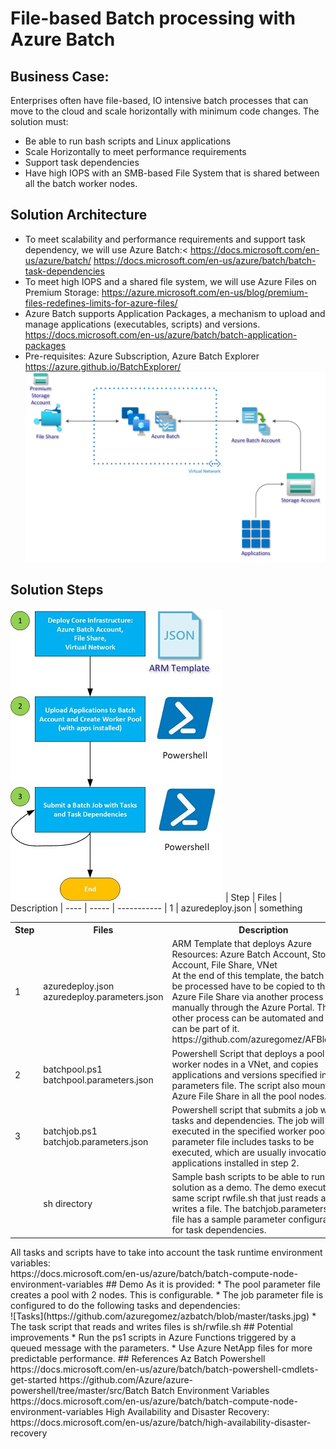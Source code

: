 # File-based Batch processing with Azure Batch
## Business Case:
Enterprises often have file-based, IO intensive batch processes that can move to the cloud and scale horizontally with minimum code changes. The solution must:
* Be able to run bash scripts and Linux applications
* Scale Horizontally to meet performance requirements
* Support task dependencies
* Have high IOPS with an SMB-based File System that is shared between all the batch worker nodes.
## Solution Architecture
* To meet scalability and performance requirements and support task dependency, we will use Azure Batch:<
https://docs.microsoft.com/en-us/azure/batch/
https://docs.microsoft.com/en-us/azure/batch/batch-task-dependencies
* To meet high IOPS and a shared file system, we will use Azure Files on Premium Storage: 
https://azure.microsoft.com/en-us/blog/premium-files-redefines-limits-for-azure-files/
* Azure Batch supports Application Packages, a mechanism to upload and manage applications (executables, scripts) and versions.
https://docs.microsoft.com/en-us/azure/batch/batch-application-packages
* Pre-requisites: Azure Subscription, Azure Batch Explorer https://azure.github.io/BatchExplorer/
![Solution Files](https://github.com/azuregomez/azbatch/blob/master/azbatchazfiles.jpg)
## Solution Steps
![Solution Steps](https://github.com/azuregomez/azbatch/blob/master/azbatchsteps.jpg)
| Step | Files | Description
| ---- | ----- | -----------
| 1 | azuredeploy.json | something
<table>
<tr>
<th>Step</th>
<th>Files</th>
<th>Description</th>
</tr>
<tr>
<td>1</td>
<td>azuredeploy.json<br>
azuredeploy.parameters.json
</td>
<td>ARM Template that deploys Azure Resources: Azure Batch Account, Storage Account, File Share, VNet<br/>
At the end of this template, the batch files to be processed have to be copied to the Azure File Share via another process or manually through the Azure Portal.  This other process can be automated and FTP can be part of it.  https://github.com/azuregomez/AFBlobSave</td>
</tr>
<tr>
<td>2</td>
<td>batchpool.ps1<br>
batchpool.parameters.json
</td>
<td>Powershell Script that deploys a pool of worker nodes in a VNet, and copies applications and versions specified in the parameters file. The script also mounts the Azure File Share in all the pool nodes.<td>
</tr>
<tr>
<td>3</td>
<td>batchjob.ps1<br>
batchjob.parameters.json
</td>
<td>Powershell script that submits a job with tasks and dependencies. The job will be executed in the specified worker pool.  The parameter file includes tasks to be executed, which are usually invocations to applications installed in step 2.</td>
</tr>
<tr>
<td></td>
<td>sh directory
</td>
<td>Sample bash scripts to be able to run this solution as a demo.  The demo executes the same script rwfile.sh that just reads and writes a file.  The batchjob.parameters.json file has a sample parameter configuration for task dependencies.</td>
</tr>
</table>
All tasks and scripts have to take into account the task runtime environment variables:<br>
https://docs.microsoft.com/en-us/azure/batch/batch-compute-node-environment-variables
## Demo
As it is provided: 
* The pool parameter file creates a pool with 2 nodes. This is configurable.
* The job parameter file is configured to do the following tasks and dependencies:<br/>
![Tasks](https://github.com/azuregomez/azbatch/blob/master/tasks.jpg)
* The task script that reads and writes files is sh/rwfile.sh 
## Potential improvements
* Run the ps1 scripts in Azure Functions triggered by a queued message with the parameters.
* Use Azure NetApp files for more predictable performance.
## References
Az Batch Powershell
https://docs.microsoft.com/en-us/azure/batch/batch-powershell-cmdlets-get-started
https://github.com/Azure/azure-powershell/tree/master/src/Batch
Batch Environment Variables
https://docs.microsoft.com/en-us/azure/batch/batch-compute-node-environment-variables
High Availability and Disaster Recovery:
https://docs.microsoft.com/en-us/azure/batch/high-availability-disaster-recovery
